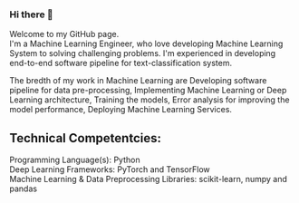 ### Hi there 👋
Welcome to my GitHub page. <br/>
I'm a Machine Learning Engineer, who love developing Machine Learning System to solving challenging problems. I'm experienced in developing end-to-end software pipeline for text-classification system.

The bredth of my work in Machine Learning are Developing software pipeline for data pre-processing, Implementing Machine Learning or Deep Learning architecture, Training the models, Error analysis for improving the model performance, Deploying Machine Learning Services.


## Technical Competentcies:
Programming Language(s): Python <br/>
Deep Learning Frameworks: PyTorch and TensorFlow <br/>
Machine Learning & Data Preprocessing Libraries: scikit-learn, numpy and pandas <br/>

